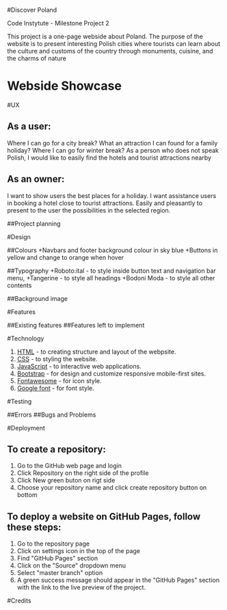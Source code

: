#Discover Poland 

Code Instytute - Milestone Project 2

This project is a one-page webside about Poland. The purpose of the website is to present interesting Polish cities where tourists can learn about the culture and customs of the country through monuments, cuisine, and the charms of nature

# Webside Showcase

#UX 

## As a user:
Where I can go for a city break?
What an attraction I can found for a family holiday?
Where I can go for winter break?
As a person who does not speak Polish, I would like to easily find the hotels and tourist attractions nearby

## As an owner:
I want to show users the best places for a holiday.
I want assistance users in booking a hotel close to tourist attractions.
Easily and pleasantly to present to the user the possibilities in the selected region.

##Project planning

#Design

##Colours
+Navbars and footer background colour in sky blue
+Buttons in yellow and change to orange when hover

##Typography
+Roboto:ital - to style inside button text and navigation bar menu,
+Tangerine - to style all headings
+Bodoni Moda - to style all other contents

##Background image

#Features

##Existing features
##Features left to implement

#Technology

1. [HTML](https://en.wikipedia.org/wiki/HTML) - to creating structure and layout of the webpsite.
1. [CSS](https://en.wikipedia.org/wiki/CSS) - to styling the website.
1. [JavaScript](https://pl.wikipedia.org/wiki/JavaScript) - to interactive web applications.
1. [Bootstrap](https://getbootstrap.com/) - for design and customize responsive mobile-first sites.
1. [Fontawesome](https://fontawesome.com/start) - for icon style.
1. [Google font](https://fonts.google.com/) - for font style.

#Testing

##Errors
##Bugs and Problems

#Deployment

## To create a repository:
1. Go to the GitHub web page and login
1. Click Repository on the right side of the profile
1. Click New green buton on rigt side
1. Choose your repository name and click create repository button on bottom

## To deploy a website on GitHub Pages, follow these steps:
1. Go to the repository page
1. Click on settings icon in the top of the page
1. Find "GitHub Pages" section
1. Click on the "Source" dropdown menu
1. Select "master branch" option
1. A green success message should appear in the "GitHub Pages" section with the link to the live preview of the project.

#Credits
